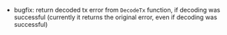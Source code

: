 - bugfix: return decoded tx error from `DecodeTx` function, if decoding was successful (currently it returns the original error, even if decoding was successful)

